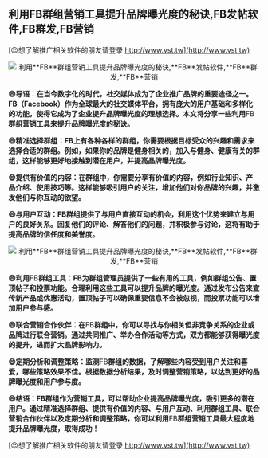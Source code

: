 ## **利用**FB**群组营销工具提升品牌曝光度的秘诀,**FB**发帖软件,**FB**群发,**FB**营销**

[😍想了解推广相关软件的朋友请登录 http://www.vst.tw](http://www.vst.tw)

 <center><img src="https://vst.tw/MP4/tuiguang/png/1.png" alt="利用**FB**群组营销工具提升品牌曝光度的秘诀,**FB**发帖软件,**FB**群发,**FB**营销"></center>

**😄导语：在当今数字化的时代，社交媒体成为了企业推广品牌的重要途径之一。**FB**（Facebook）作为全球最大的社交媒体平台，拥有庞大的用户基础和多样化的功能，使得它成为了企业提升品牌曝光度的理想选择。本文将分享一些利用**FB**群组营销工具来提升品牌曝光度的秘诀。**

**😄精准选择群组：**FB**上有各种各样的群组，你需要根据目标受众的兴趣和需求来选择合适的群组。例如，如果你的品牌是健身相关的，加入与健身、健康有关的群组，这样能够更好地接触到潜在用户，并提高品牌曝光度。**

**😄提供有价值的内容：在群组中，你需要分享有价值的内容，例如行业知识、产品介绍、使用技巧等。这样能够吸引用户的关注，增加他们对你品牌的兴趣，并激发他们与你互动的欲望。**

**😄与用户互动：**FB**群组提供了与用户直接互动的机会，利用这个优势来建立与用户的良好关系。回复他们的评论、解答他们的问题，并积极参与讨论，这将有助于提高品牌的信任度和美誉度。**

 <center><img src="https://vst.tw/MP4/tuiguang/png/1.png" alt="利用**FB**群组营销工具提升品牌曝光度的秘诀,**FB**发帖软件,**FB**群发,**FB**营销"></center>

**😄利用**FB**群组工具：**FB**为群组管理员提供了一些有用的工具，例如群组公告、置顶帖子和投票功能。合理利用这些工具可以提升品牌的曝光度。通过发布公告来宣传新产品或优惠活动，置顶帖子可以确保重要信息不会被忽视，而投票功能可以增加用户参与感。**

**😄联合营销合作伙伴：在**FB**群组中，你可以寻找与你相关但非竞争关系的企业或品牌进行联合营销。通过共同推广、举办合作活动等方式，双方都能够获得曝光度的提升，进而扩大品牌影响力。**

**😄定期分析和调整策略：监测**FB**群组的数据，了解哪些内容受到用户关注和喜爱，哪些策略效果不佳。根据数据分析结果，及时调整营销策略，以达到更好的品牌曝光度和用户参与度。**

**😄结语：**FB**群组作为营销工具，可以帮助企业提高品牌曝光度，吸引更多的潜在用户。通过精准选择群组、提供有价值的内容、与用户互动、利用群组工具、联合营销合作伙伴以及定期分析和调整策略，你可以利用**FB**群组营销工具最大程度地提升品牌曝光度，取得成功！**

[😍想了解推广相关软件的朋友请登录 http://www.vst.tw](http://www.vst.tw)



